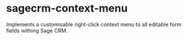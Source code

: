# sagecrm-context-menu
Implements a customisable right-click context menu to all editable form fields withing Sage CRM.
